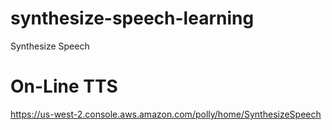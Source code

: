# synthesize-speech-learning
Synthesize Speech

# On-Line TTS

https://us-west-2.console.aws.amazon.com/polly/home/SynthesizeSpeech

